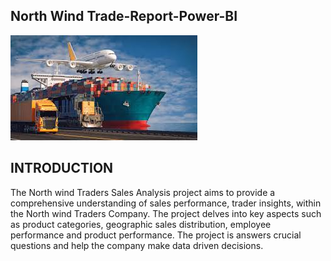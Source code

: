 ## North Wind Trade-Report-Power-BI
![](traderss.jpg)

## INTRODUCTION

The North wind Traders Sales Analysis project aims to provide a comprehensive understanding of sales performance, trader insights, within the North wind Traders Company. The project delves into key aspects such as product categories, geographic sales distribution, employee performance and product performance. The project is answers crucial questions and help the company make data driven decisions.
 
